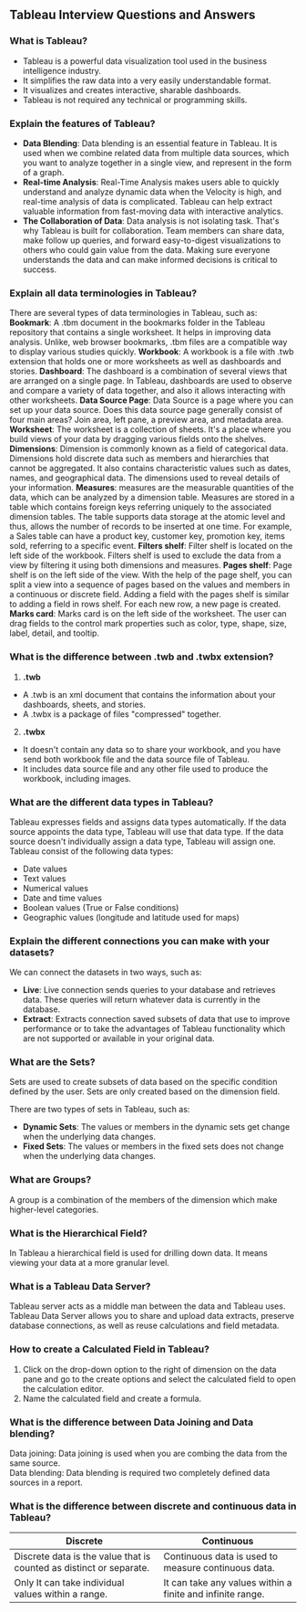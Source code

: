 ## Tableau Interview Questions and Answers

### What is Tableau?
- Tableau is a powerful data visualization tool used in the business intelligence industry.
- It simplifies the raw data into a very easily understandable format.
- It visualizes and creates interactive, sharable dashboards.
- Tableau is not required any technical or programming skills.

### Explain the features of Tableau?
- **Data Blending**: Data blending is an essential feature in Tableau. It is used when we combine related data from multiple data sources, which you want to analyze together in a single view, and represent in the form of a graph.
- **Real-time Analysis**: Real-Time Analysis makes users able to quickly understand and analyze dynamic data when the Velocity is high, and real-time analysis of data is complicated. Tableau can help extract valuable information from fast-moving data with interactive analytics.
- **The Collaboration of Data**: Data analysis is not isolating task. That's why Tableau is built for collaboration. Team members can share data, make follow up queries, and forward easy-to-digest visualizations to others who could gain value from the data. Making sure everyone understands the data and can make informed decisions is critical to success.

### Explain all data terminologies in Tableau?
There are several types of data terminologies in Tableau, such as:
**Bookmark**: A .tbm document in the bookmarks folder in the Tableau repository that contains a single worksheet. It helps in improving data analysis. Unlike, web browser bookmarks, .tbm files are a compatible way to display various studies quickly.
**Workbook**: A workbook is a file with .twb extension that holds one or more worksheets as well as dashboards and stories.
**Dashboard**: The dashboard is a combination of several views that are arranged on a single page. In Tableau, dashboards are used to observe and compare a variety of data together, and also it allows interacting with other worksheets.
**Data Source Page**: Data Source is a page where you can set up your data source. Does this data source page generally consist of four main areas? Join area, left pane, a preview area, and metadata area.
**Worksheet**: The worksheet is a collection of sheets. It's a place where you build views of your data by dragging various fields onto the shelves.
**Dimensions**: Dimension is commonly known as a field of categorical data. Dimensions hold discrete data such as members and hierarchies that cannot be aggregated. It also contains characteristic values such as dates, names, and geographical data. The dimensions used to reveal details of your information.
**Measures**: measures are the measurable quantities of the data, which can be analyzed by a dimension table. Measures are stored in a table which contains foreign keys referring uniquely to the associated dimension tables. The table supports data storage at the atomic level and thus, allows the number of records to be inserted at one time.
For example, a Sales table can have a product key, customer key, promotion key, items sold, referring to a specific event.
**Filters shelf**: Filter shelf is located on the left side of the workbook. Filters shelf is used to exclude the data from a view by filtering it using both dimensions and measures.
**Pages shelf**: Page shelf is on the left side of the view. With the help of the page shelf, you can split a view into a sequence of pages based on the values and members in a continuous or discrete field. Adding a field with the pages shelf is similar to adding a field in rows shelf. For each new row, a new page is created.
**Marks card**: Marks card is on the left side of the worksheet. The user can drag fields to the control mark properties such as color, type, shape, size, label, detail, and tooltip.

### What is the difference between .twb and .twbx extension?
1. **.twb**
- A .twb is an xml document that contains the information about your dashboards, sheets, and stories.
- A .twbx is a package of files "compressed" together.
2. **.twbx**
- It doesn't contain any data so to share your workbook, and you have send both workbook file and the data source file of Tableau.
- It includes data source file and any other file used to produce the workbook, including images.

### What are the different data types in Tableau?
Tableau expresses fields and assigns data types automatically. If the data source appoints the data type, Tableau will use that data type. If the data source doesn't individually assign a data type, Tableau will assign one. Tableau consist of the following data types:
- Date values
- Text values
- Numerical values
- Date and time values
- Boolean values (True or False conditions)
- Geographic values (longitude and latitude used for maps)

### Explain the different connections you can make with your datasets?
We can connect the datasets in two ways, such as:
- **Live**: Live connection sends queries to your database and retrieves data. These queries will return whatever data is currently in the database.
- **Extract**: Extracts connection saved subsets of data that use to improve performance or to take the advantages of Tableau functionality which are not supported or available in your original data.

### What are the Sets?
Sets are used to create subsets of data based on the specific condition defined by the user. Sets are only created based on the dimension field.

There are two types of sets in Tableau, such as:
- **Dynamic Sets**: The values or members in the dynamic sets get change when the underlying data changes.
- **Fixed Sets**: The values or members in the fixed sets does not change when the underlying data changes.

### What are Groups?
A group is a combination of the members of the dimension which make higher-level categories.

### What is the Hierarchical Field?
In Tableau a hierarchical field is used for drilling down data. It means viewing your data at a more granular level.

### What is a Tableau Data Server?
Tableau server acts as a middle man between the data and Tableau uses. Tableau Data Server allows you to share and upload data extracts, preserve database connections, as well as reuse calculations and field metadata.

### How to create a Calculated Field in Tableau?
1. Click on the drop-down option to the right of dimension on the data pane and go to the create options and select the calculated field to open the calculation editor.
2. Name the calculated field and create a formula.

### What is the difference between Data Joining and Data blending?
Data joining: Data joining is used when you are combing the data from the same source.	
Data blending: Data blending is required two completely defined data sources in a report.

### What is the difference between discrete and continuous data in Tableau?

| Discrete                                                             | Continuous                                                  |
| -------------------------------------------------------------------- | ----------------------------------------------------------- |
| Discrete data is the value that is counted as distinct or separate.  | Continuous data is used to measure continuous data.         |
| Only It can take individual values within a range.                   | It can take any values within a finite and infinite range.  |

